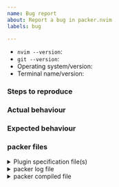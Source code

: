 ```yaml
---
name: Bug report
about: Report a bug in packer.nvim
labels: bug

---
```


<!-- Before creating an issue, please search the issue tracker and make sure packer.nvim is up to date -->
<!-- If your issue is a general usage question, please create a GitHub discussions thread: https://github.com/wbthomason/packer.nvim/discussions -->

- `nvim --version`:
- `git --version`:
- Operating system/version:
- Terminal name/version:

### Steps to reproduce

### Actual behaviour

### Expected behaviour

### packer files

<details>
<summary>Plugin specification file(s)</summary>

Post or link your plugin specification files here, if you aren't able to provide a minimal
reproducer

</details>

<details>
<summary>packer log file</summary>

Post the contents of ~/.cache/nvim/packer.nvim.log here

</details>

<details>
<summary>packer compiled file</summary>

Post the contents of `packer_compiled.vim` here

</details>
